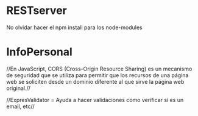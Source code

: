 # RESTserver
No olvidar hacer el npm install para los node-modules

# InfoPersonal
//En JavaScript, CORS (Cross-Origin Resource Sharing) es un mecanismo de seguridad que se utiliza para permitir que los recursos de una página web se soliciten desde un dominio diferente al que sirve la página web original.//

//ExpresValidator = Ayuda a hacer validaciones como verificar si es un email, etc//
